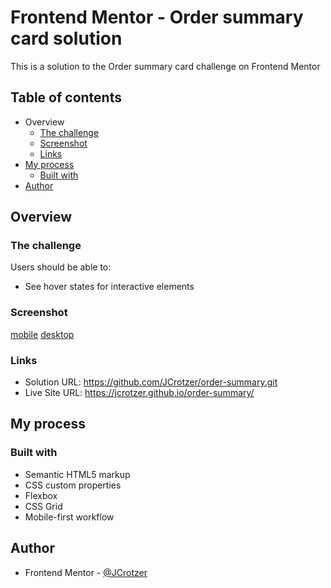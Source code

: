 # Frontend Mentor - Order summary card solution

This is a solution to the Order summary card challenge on Frontend Mentor

## Table of contents

- Overview
  - [The challenge](#the-challenge)
  - [Screenshot](#screenshot)
  - [Links](#links)
- [My process](#my-process)
  - [Built with](#built-with)
- [Author](#author)

## Overview

### The challenge

Users should be able to:

- See hover states for interactive elements

### Screenshot

[mobile](./screenshots/mobile.png)
[desktop](./screenshots/desktop.PNG)

### Links

- Solution URL: https://github.com/JCrotzer/order-summary.git 
- Live Site URL: https://jcrotzer.github.io/order-summary/ 

## My process

### Built with

- Semantic HTML5 markup
- CSS custom properties
- Flexbox
- CSS Grid
- Mobile-first workflow

## Author

- Frontend Mentor - [@JCrotzer](https://www.frontendmentor.io/profile/JCrotzer)
